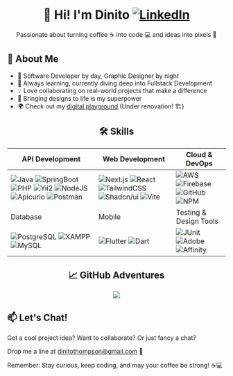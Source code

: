 <div align="center">

# 👋 Hi! I'm Dinito [![LinkedIn](https://img.shields.io/badge/Let's%20Connect!-%230077B5.svg?style=for-the-badge&logo=linkedin&logoColor=white)](https://www.linkedin.com/in/dinito-thompson/)

Passionate about turning coffee ☕ into code 💻 and ideas into pixels 🎨

</div>

## 🚀 About Me

- 🌟 Software Developer by day, Graphic Designer by night
- 🌱 Always learning, currently diving deep into Fullstack Development
- 💡 Love collaborating on real-world projects that make a difference
- 🎨 Bringing designs to life is my superpower
- 🌍 Check out my [digital playground](https://dinitothompson.netlify.app/) (Under renovation! 🏗️)

<div align="center">

## 🛠️ Skills
| API Development | Web Development | Cloud & DevOps |
| --- | --- | --- |
| ![Java](https://img.shields.io/badge/Java-ED8B00?style=for-the-badge&logo=java&logoColor=white) ![SpringBoot](https://img.shields.io/badge/Spring_Boot-6DB33F?style=for-the-badge&logo=spring-boot&logoColor=white) ![PHP](https://img.shields.io/badge/PHP-777BB4?style=for-the-badge&logo=php&logoColor=white) ![Yii2](https://img.shields.io/badge/Yii2-03979E?style=for-the-badge&logo=yii&logoColor=white) ![NodeJS](https://img.shields.io/badge/Node.js-339933?style=for-the-badge&logo=node.js&logoColor=white) ![Apicurio](https://img.shields.io/badge/Apicurio-32CD32?style=for-the-badge&logo=apicurio&logoColor=white) ![Postman](https://img.shields.io/badge/Postman-FF6C37?style=for-the-badge&logo=postman&logoColor=white) | ![Next.js](https://img.shields.io/badge/Next.js-000000?style=for-the-badge&logo=next.js&logoColor=white) ![React](https://img.shields.io/badge/React-61DAFB?style=for-the-badge&logo=react&logoColor=black) ![TailwindCSS](https://img.shields.io/badge/TailwindCSS-38B2AC?style=for-the-badge&logo=tailwind-css&logoColor=white) ![Shadcn/ui](https://img.shields.io/badge/Shadcn/ui-000000?style=for-the-badge&logo=shadcnui&logoColor=white) ![Vite](https://img.shields.io/badge/Vite-646CFF?style=for-the-badge&logo=vite&logoColor=white) | ![AWS](https://img.shields.io/badge/AWS-232F3E?style=for-the-badge&logo=amazon-aws&logoColor=white) ![Firebase](https://img.shields.io/badge/Firebase-FFCA28?style=for-the-badge&logo=firebase&logoColor=black) ![GitHub](https://img.shields.io/badge/GitHub-181717?style=for-the-badge&logo=github&logoColor=white) ![NPM](https://img.shields.io/badge/NPM-CB3837?style=for-the-badge&logo=npm&logoColor=white) |
| Database | Mobile | Testing & Design Tools |
| ![PostgreSQL](https://img.shields.io/badge/PostgreSQL-336791?style=for-the-badge&logo=postgresql&logoColor=white) ![XAMPP](https://img.shields.io/badge/XAMPP-FB7A24?style=for-the-badge&logo=xampp&logoColor=white) ![MySQL](https://img.shields.io/badge/MySQL-4479A1?style=for-the-badge&logo=mysql&logoColor=white) | ![Flutter](https://img.shields.io/badge/Flutter-02569B?style=for-the-badge&logo=flutter&logoColor=white) ![Dart](https://img.shields.io/badge/Dart-0175C2?style=for-the-badge&logo=dart&logoColor=white) | ![JUnit](https://img.shields.io/badge/JUnit-25A162?style=for-the-badge&logo=junit5&logoColor=white) ![Adobe](https://img.shields.io/badge/Adobe-FF0000?style=for-the-badge&logo=adobe&logoColor=white) ![Affinity](https://img.shields.io/badge/Affinity-222324?style=for-the-badge&logo=affinity&logoColor=white) |

## 📈 GitHub Adventures

![](https://github-readme-streak-stats.herokuapp.com/?user=DinitoThompson&theme=radical&hide_border=true)

</div>

## 📫 Let's Chat!

Got a cool project idea? Want to collaborate? Or just fancy a chat?

Drop me a line at dinitothompson@gmail.com 📧

Remember: Stay curious, keep coding, and may your coffee be strong! ☕💻
